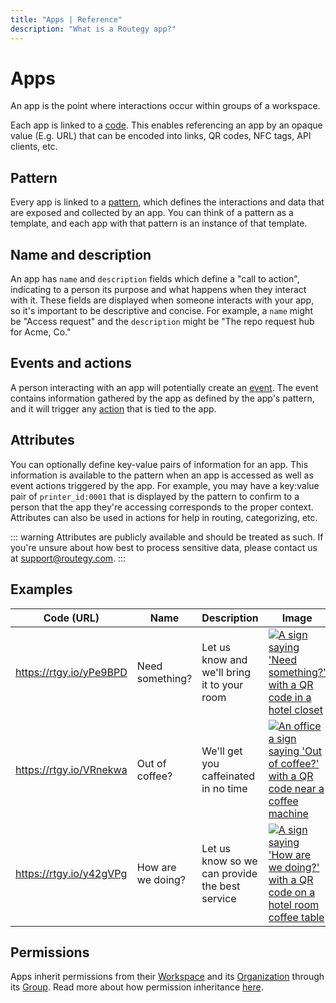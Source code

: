 ```yaml
---
title: "Apps | Reference"
description: "What is a Routegy app?"
---
```


# Apps

An app is the point where interactions occur within groups of a workspace.

Each app is linked to a [code](/reference/codes). This enables referencing an app by an opaque value (E.g. URL) that can be encoded into links, QR codes, NFC tags, API clients, etc.

## Pattern

Every app is linked to a [pattern](/reference/patterns), which defines the interactions and data that are exposed and collected by an app. You can think of a pattern as a template, and each app with that pattern is an instance of that template.

## Name and description

An app has `name` and `description` fields which define a "call to action", indicating to a person its purpose and what happens when they interact with it. These fields are displayed when someone interacts with your app, so it's important to be descriptive and concise. For example, a `name` might be "Access request" and the `description` might be "The repo request hub for Acme, Co."

## Events and actions

A person interacting with an app will potentially create an [event](/reference/events). The event contains information gathered by the app as defined by the app's pattern, and it will trigger any [action](/reference/actions) that is tied to the app.

## Attributes

You can optionally define key-value pairs of information for an app. This information is available to the pattern when an app is accessed as well as event actions triggered by the app. For example, you may have a key:value pair of `printer_id:0001` that is displayed by the pattern to confirm to a person that the app they're accessing corresponds to the proper context. Attributes can also be used in actions for help in routing, categorizing, etc.

::: warning
Attributes are publicly available and should be treated as such. If you're unsure about how best to process sensitive data, please contact us at [support@routegy.com](mailto:support@routegy.com).
:::

## Examples

| Code (URL) | Name | Description | Image |
| ---------- | ---- | ----------- | ----- |
| https://rtgy.io/yPe9BPD | Need something? | Let us know and we'll bring it to your room | [![A sign saying 'Need something?' with a QR code in a hotel closet](/images/marketing/hotel-closet.jpg)](/images/marketing/hotel-closet.jpg) |
| https://rtgy.io/VRnekwa | Out of coffee? | We'll get you caffeinated in no time | [![An office a sign saying 'Out of coffee?' with a QR code near a coffee machine](/images/marketing/office-coffee.jpg)](/images/marketing/office-coffee.jpg) |
| https://rtgy.io/y42gVPg | How are we doing? | Let us know so we can provide the best service | [![A sign saying 'How are we doing?' with a QR code on a hotel room coffee table](/images/marketing/hotel-survey.jpg)](/images/marketing/hotel-survey.jpg) |

## Permissions

Apps inherit permissions from their [Workspace](/reference/workspaces/) and its [Organization](/reference/organizations/) through its [Group](/reference/groups/). Read more about how permission inheritance [here](/reference/permissions/).
